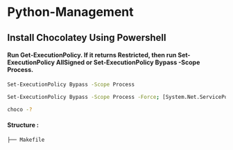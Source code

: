 # Python-Management

## Install Chocolatey Using Powershell

#### Run Get-ExecutionPolicy. If it returns Restricted, then run Set-ExecutionPolicy AllSigned or Set-ExecutionPolicy Bypass -Scope Process.
```bash
Set-ExecutionPolicy Bypass -Scope Process

Set-ExecutionPolicy Bypass -Scope Process -Force; [System.Net.ServicePointManager]::SecurityProtocol = [System.Net.ServicePointManager]::SecurityProtocol -bor 3072; iex ((New-Object System.Net.WebClient).DownloadString('https://chocolatey.org/install.ps1'))

choco -?
```

#### Structure :
```
├── Makefile
```
